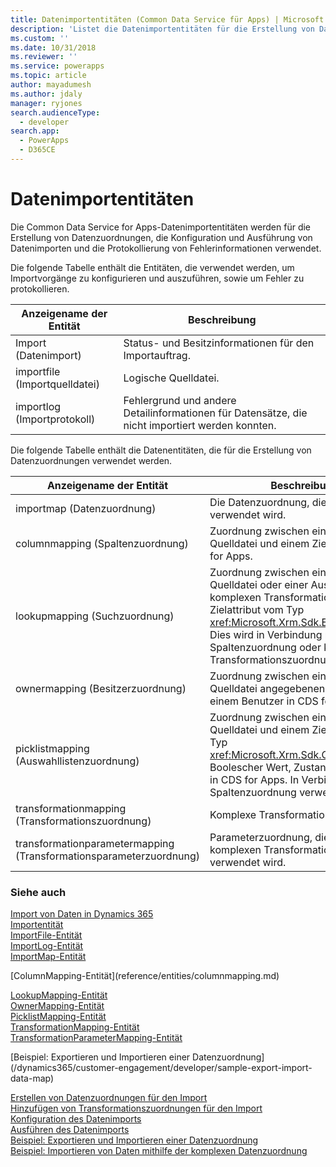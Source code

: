 ```yaml
---
title: Datenimportentitäten (Common Data Service für Apps) | Microsoft Docs
description: 'Listet die Datenimportentitäten für die Erstellung von Datenzuordnungen auf, die für Konfiguration und Ausführung von Datenimporten und die Protokollierung von Fehlerinformationen verwendet werden.'
ms.custom: ''
ms.date: 10/31/2018
ms.reviewer: ''
ms.service: powerapps
ms.topic: article
author: mayadumesh
ms.author: jdaly
manager: ryjones
search.audienceType:
  - developer
search.app:
  - PowerApps
  - D365CE
---
```

# <a name="data-import-entities"></a>Datenimportentitäten

Die Common Data Service for Apps-Datenimportentitäten werden für die Erstellung von Datenzuordnungen, die Konfiguration und Ausführung von Datenimporten und die Protokollierung von Fehlerinformationen verwendet.  

 Die folgende Tabelle enthält die Entitäten, die verwendet werden, um Importvorgänge zu konfigurieren und auszuführen, sowie um Fehler zu protokollieren.  

|Anzeigename der Entität|Beschreibung|  
|----------------------------------|-----------------|  
|Import (Datenimport)|Status- und Besitzinformationen für den Importauftrag.|  
|importfile (Importquelldatei)|Logische Quelldatei.|  
|importlog (Importprotokoll)|Fehlergrund und andere Detailinformationen für Datensätze, die nicht importiert werden konnten.|  

 Die folgende Tabelle enthält die  Datenentitäten, die für die Erstellung von Datenzuordnungen verwendet werden.  


|                    Anzeigename der Entität                     |                                                                                                                      Beschreibung                                                                                                                       |
|-------------------------------------------------------------------|--------------------------------------------------------------------------------------------------------------------------------------------------------------------------------------------------------------------------------------------------------|
|                       importmap (Datenzuordnung)                        |                                                                                                           Die Datenzuordnung, die für den Import verwendet wird.                                                                                                            |
|                  columnmapping (Spaltenzuordnung)                   |                                                           Zuordnung zwischen einer Spalte in der Quelldatei und einem Zielattribut in CDs for Apps.                                                           |
|                  lookupmapping (Suchzuordnung)                   |       Zuordnung zwischen einer Spalte in der Quelldatei oder einer Ausgabe einer komplexen Transformation und einem Zielattribut vom Typ <xref:Microsoft.Xrm.Sdk.EntityReference>. Dies wird in Verbindung mit Spaltenzuordnung oder komplexer Transformationszuordnung verwendet.        |
|                   ownermapping (Besitzerzuordnung)                    |                                                             Zuordnung zwischen einem in der Quelldatei angegebenen Benutzer und einem Benutzer in CDS for Apps.                                                             |
|                picklistmapping (Auswahllistenzuordnung)                 | Zuordnung zwischen einer Spalte in der Quelldatei und einem Zielattribut vom Typ <xref:Microsoft.Xrm.Sdk.OptionSetValue>, Boolescher Wert, Zustand oder Status in CDS for Apps. In Verbindung mit Spaltenzuordnung verwendet. |
|          transformationmapping (Transformationszuordnung)           |                                                                                                            Komplexe Transformationszuordnung.                                                                                                             |
| transformationparametermapping (Transformationsparameterzuordnung) |                                                                                           Parameterzuordnung, die in der komplexen Transformationszuordnung verwendet wird.                                                                                            |

### <a name="see-also"></a>Siehe auch  
 [Import von Daten in Dynamics 365](import-data.md)   
 [Importentität](reference/entities/import.md)   
 [ImportFile-Entität](reference/entities/importfile.md)   
 [ImportLog-Entität](reference/entities/importlog.md)   
 [ImportMap-Entität](reference/entities/importmap.md)   
 <!-- jdaly These links will have content when we re-gen docs after bug 689487 is checked in. START --> [ColumnMapping-Entität](reference/entities/columnmapping.md)   
 [LookupMapping-Entität](reference/entities/lookupmapping.md)   
 [OwnerMapping-Entität](reference/entities/ownermapping.md)   
 [PicklistMapping-Entität](reference/entities/picklistmapping.md)   
 [TransformationMapping-Entität](reference/entities/transformationmapping.md)    
 [TransformationParameterMapping-Entität](reference/entities/transformationparametermapping.md)   
 <!-- jdaly These links will have content  when we re-gen docs after bug 689487 is checked in. END --> [Beispiel: Exportieren und Importieren einer Datenzuordnung](/dynamics365/customer-engagement/developer/sample-export-import-data-map)   
 [Erstellen von Datenzuordnungen für den Import](create-data-maps-for-import.md)<br />
 [Hinzufügen von Transformationszuordnungen für den Import](add-transformation-mappings-import.md)<br />
 [Konfiguration des Datenimports](configure-data-import.md)<br />
 [Ausführen des Datenimports](run-data-import.md)<br />
 [Beispiel: Exportieren und Importieren einer Datenzuordnung](/dynamics365/customer-engagement/developer/org-service/samples/export-import-data-map)<br />
 [Beispiel: Importieren von Daten mithilfe der komplexen Datenzuordnung](/dynamics365/customer-engagement/developer/org-service/samples/import-data-complex-data-map)<br />